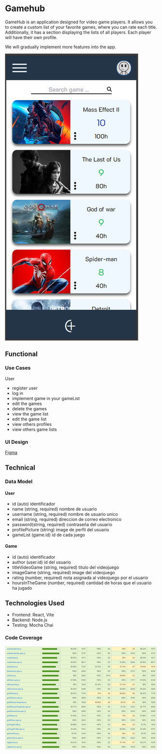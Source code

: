 # Gamehub

GameHub is an application designed for video game players. It allows you to create a custom list of your favorite games, where you can rate each title. Additionally, it has a section displaying the lists of all players. Each player will have their own profile.

We will gradually implement more features into the app.

![alt text](image-2.png)

## Functional

### Use Cases

User
- register user
- log in
- implement game in your gameList
- edit the games
- delete the games
- view the game list
- edit the game list
- view others profiles
- view others game lists

### UI Design

[Figma](https://www.figma.com/design/GAs2cGmy06ZUkws4R8jZnI/Proyecto-Final?node-id=0-1&t=lpvyYDHEdKy8XEwY-1)

## Technical

### Data Model

#### User

- id (auto)                    identificador 
- name (string, required)      nombre de usuario
- username (string, required)  nombre de usuario unico
- email (string, required)     direccion de correo electronico
- password(string, required)   contraseña del usuario
- profilePicture (string)      image de perfil del usuario
- gameList (game.id)           id de cada juego

#### Game

- id (auto)                              identificador 
- author (user.id)                       id del usuario         
- titleVideoGame (string, required)      titulo del videojuego
- imageGame (string, required)           image del videojuego
- rating (number, required)              nota asignada al videojuego por el usuario
- hoursInTheGame (number, required)      cantidad de horas que el usuario ha jugado

## Technologies Used

- Frontend: React, Vite
- Backend: Node.js
- Testing: Mocha Chai

### Code Coverage

![alt text](image.png)